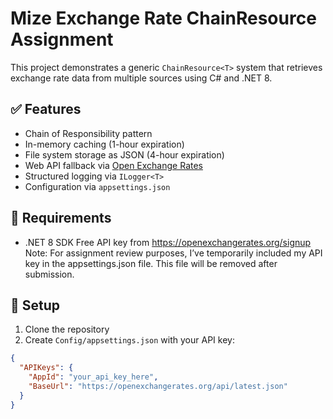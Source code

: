 # Mize Exchange Rate ChainResource Assignment

This project demonstrates a generic `ChainResource<T>` system that retrieves exchange rate data from multiple sources using C# and .NET 8.

## ✅ Features

- Chain of Responsibility pattern
- In-memory caching (1-hour expiration)
- File system storage as JSON (4-hour expiration)
- Web API fallback via [Open Exchange Rates](https://openexchangerates.org/)
- Structured logging via `ILogger<T>`
- Configuration via `appsettings.json`

## 🔧 Requirements

- .NET 8 SDK
Free API key from https://openexchangerates.org/signup
Note: For assignment review purposes, I’ve temporarily included my API key in the appsettings.json file. This file will be removed after submission.

## 🔑 Setup
1. Clone the repository
2. Create `Config/appsettings.json` with your API key:

```json
{
  "APIKeys": {
    "AppId": "your_api_key_here",
    "BaseUrl": "https://openexchangerates.org/api/latest.json"
  }
}

